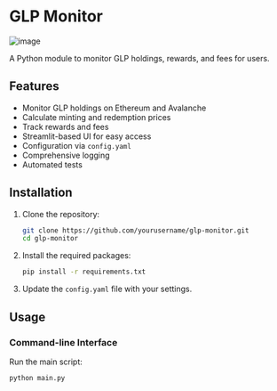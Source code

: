 # GLP Monitor
![image](https://github.com/Thisisily/glp_monitor/assets/44399258/6c6fc083-5e00-433f-9be8-cc64fd4ffedd)

A Python module to monitor GLP holdings, rewards, and fees for users.

## Features

- Monitor GLP holdings on Ethereum and Avalanche
- Calculate minting and redemption prices
- Track rewards and fees
- Streamlit-based UI for easy access
- Configuration via `config.yaml`
- Comprehensive logging
- Automated tests

## Installation

1. Clone the repository:
    ```bash
    git clone https://github.com/yourusername/glp-monitor.git
    cd glp-monitor
    ```

2. Install the required packages:
    ```bash
    pip install -r requirements.txt
    ```

3. Update the `config.yaml` file with your settings.

## Usage

### Command-line Interface

Run the main script:
```bash
python main.py
